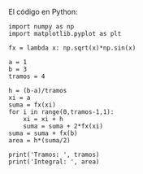 El código en Python:

    import numpy as np
    import matplotlib.pyplot as plt
    
    fx = lambda x: np.sqrt(x)*np.sin(x)
    
    a = 1
    b = 3
    tramos = 4
    
    h = (b-a)/tramos
    xi = a
    suma = fx(xi)
    for i in range(0,tramos-1,1):
        xi = xi + h
        suma = suma + 2*fx(xi)
    suma = suma + fx(b)
    area = h*(suma/2)
    
    print('Tramos: ', tramos)
    print('Integral: ', area)

